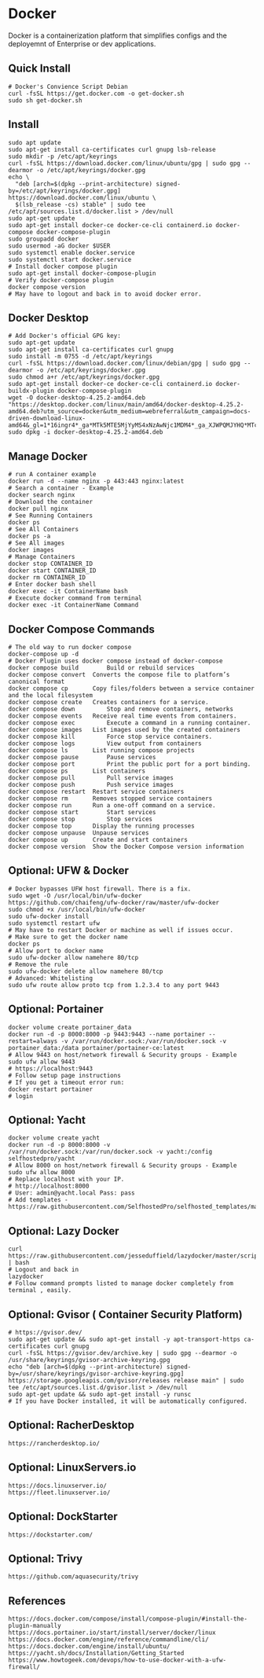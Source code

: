Docker
=====

Docker is a containerization platform that simplifies configs and the deployemnt of 
Enterprise or dev applications. 

Quick Install
-------------

    # Docker's Convience Script Debian
    curl -fsSL https://get.docker.com -o get-docker.sh
    sudo sh get-docker.sh

Install
-------

    sudo apt update
    sudo apt-get install ca-certificates curl gnupg lsb-release
    sudo mkdir -p /etc/apt/keyrings
    curl -fsSL https://download.docker.com/linux/ubuntu/gpg | sudo gpg --dearmor -o /etc/apt/keyrings/docker.gpg
    echo \
      "deb [arch=$(dpkg --print-architecture) signed-by=/etc/apt/keyrings/docker.gpg] https://download.docker.com/linux/ubuntu \
      $(lsb_release -cs) stable" | sudo tee /etc/apt/sources.list.d/docker.list > /dev/null
    sudo apt-get update
    sudo apt-get install docker-ce docker-ce-cli containerd.io docker-compose docker-compose-plugin
    sudo groupadd docker
    sudo usermod -aG docker $USER
    sudo systemctl enable docker.service
    sudo systemctl start docker.service
    # Install docker compose plugin
    sudo apt-get install docker-compose-plugin
    # Verify docker-compose plugin
    docker compose version
    # May have to logout and back in to avoid docker error.

Docker Desktop
---------------

    # Add Docker's official GPG key:
    sudo apt-get update
    sudo apt-get install ca-certificates curl gnupg
    sudo install -m 0755 -d /etc/apt/keyrings
    curl -fsSL https://download.docker.com/linux/debian/gpg | sudo gpg --dearmor -o /etc/apt/keyrings/docker.gpg
    sudo chmod a+r /etc/apt/keyrings/docker.gpg
    sudo apt-get install docker-ce docker-ce-cli containerd.io docker-buildx-plugin docker-compose-plugin
    wget -O docker-desktop-4.25.2-amd64.deb "https://desktop.docker.com/linux/main/amd64/docker-desktop-4.25.2-amd64.deb?utm_source=docker&utm_medium=webreferral&utm_campaign=docs-driven-download-linux-amd64&_gl=1*16ingr4*_ga*MTk5MTE5MjYyMS4xNzAwNjc1MDM4*_ga_XJWPQMJYHQ*MTcwMDY3NTAzOC4xLjEuMTcwMDY3NTIxNi42MC4wLjA."
    sudo dpkg -i docker-desktop-4.25.2-amd64.deb

Manage Docker
-------------

    # run A container example
    docker run -d --name nginx -p 443:443 nginx:latest
    # Search a container - Example
    docker search nginx
    # Download the container
    docker pull nginx
    # See Running Containers
    docker ps
    # See All Containers
    docker ps -a
    # See All images
    docker images
    # Manage Containers
    docker stop CONTAINER_ID
    docker start CONTAINER_ID
    docker rm CONTAINER_ID
    # Enter docker bash shell
    docker exec -it ContainerName bash
    # Execute docker command from terminal
    docker exec -it ContainerName Command

Docker Compose Commands
-----------------------

    # The old way to run docker compose 
    docker-compose up -d
    # Docker Plugin uses docker compose instead of docker-compose
    docker compose build 	    Build or rebuild services
    docker compose convert 	Converts the compose file to platform’s canonical format
    docker compose cp 	    Copy files/folders between a service container and the local filesystem
    docker compose create 	Creates containers for a service.
    docker compose down 	    Stop and remove containers, networks
    docker compose events 	Receive real time events from containers.
    docker compose exec 	    Execute a command in a running container.
    docker compose images 	List images used by the created containers
    docker compose kill 	    Force stop service containers.
    docker compose logs 	    View output from containers
    docker compose ls 	    List running compose projects
    docker compose pause 	    Pause services
    docker compose port 	    Print the public port for a port binding.
    docker compose ps 	    List containers
    docker compose pull 	    Pull service images
    docker compose push 	    Push service images
    docker compose restart 	Restart service containers
    docker compose rm 	    Removes stopped service containers
    docker compose run 	    Run a one-off command on a service.
    docker compose start 	    Start services
    docker compose stop 	    Stop services
    docker compose top 	    Display the running processes
    docker compose unpause 	Unpause services
    docker compose up 	    Create and start containers
    docker compose version 	Show the Docker Compose version information

Optional: UFW & Docker
----------------------

    # Docker bypasses UFW host firewall. There is a fix. 
    sudo wget -O /usr/local/bin/ufw-docker https://github.com/chaifeng/ufw-docker/raw/master/ufw-docker
    sudo chmod +x /usr/local/bin/ufw-docker
    sudo ufw-docker install
    sudo systemctl restart ufw
    # May have to restart Docker or machine as well if issues occur. 
    # Make sure to get the docker name
    docker ps
    # Allow port to docker name
    sudo ufw-docker allow namehere 80/tcp
    # Remove the rule
    sudo ufw-docker delete allow namehere 80/tcp
    # Advanced: Whitelisting
    sudo ufw route allow proto tcp from 1.2.3.4 to any port 9443

Optional: Portainer
-------------------

    docker volume create portainer_data
    docker run -d -p 8000:8000 -p 9443:9443 --name portainer --restart=always -v /var/run/docker.sock:/var/run/docker.sock -v portainer_data:/data portainer/portainer-ce:latest
    # Allow 9443 on host/network firewall & Security groups - Example
    sudo ufw allow 9443
    # https://localhost:9443
    # Follow setup page instructions
    # If you get a timeout error run:
    docker restart portainer
    # login

Optional: Yacht
---------------

    docker volume create yacht
    docker run -d -p 8000:8000 -v /var/run/docker.sock:/var/run/docker.sock -v yacht:/config selfhostedpro/yacht
    # Allow 8000 on host/network firewall & Security groups - Example
    sudo ufw allow 8000
    # Replace localhost with your IP.
    # http://localhost:8000
    # User: admin@yacht.local Pass: pass
    # Add templates - https://raw.githubusercontent.com/SelfhostedPro/selfhosted_templates/master/Template/yacht.json 

Optional: Lazy Docker
---------------------

    curl https://raw.githubusercontent.com/jesseduffield/lazydocker/master/scripts/install_update_linux.sh | bash
    # Logout and back in
    lazydocker
    # Follow command prompts listed to manage docker completely from terminal , easily. 

Optional: Gvisor ( Container Security Platform)
----------------

    # https://gvisor.dev/
    sudo apt-get update && sudo apt-get install -y apt-transport-https ca-certificates curl gnupg
    curl -fsSL https://gvisor.dev/archive.key | sudo gpg --dearmor -o /usr/share/keyrings/gvisor-archive-keyring.gpg
    echo "deb [arch=$(dpkg --print-architecture) signed-by=/usr/share/keyrings/gvisor-archive-keyring.gpg] https://storage.googleapis.com/gvisor/releases release main" | sudo tee /etc/apt/sources.list.d/gvisor.list > /dev/null
    sudo apt-get update && sudo apt-get install -y runsc
    # If you have Docker installed, it will be automatically configured.

Optional: RacherDesktop
-----------------------

    https://rancherdesktop.io/

Optional: LinuxServers.io
-------------------------

    https://docs.linuxserver.io/
    https://fleet.linuxserver.io/

Optional: DockStarter
---------------------

    https://dockstarter.com/


Optional: Trivy
---------------

    https://github.com/aquasecurity/trivy

References
----------

    https://docs.docker.com/compose/install/compose-plugin/#install-the-plugin-manually
    https://docs.portainer.io/start/install/server/docker/linux
    https://docs.docker.com/engine/reference/commandline/cli/
    https://docs.docker.com/engine/install/ubuntu/
    https://yacht.sh/docs/Installation/Getting_Started
    https://www.howtogeek.com/devops/how-to-use-docker-with-a-ufw-firewall/

